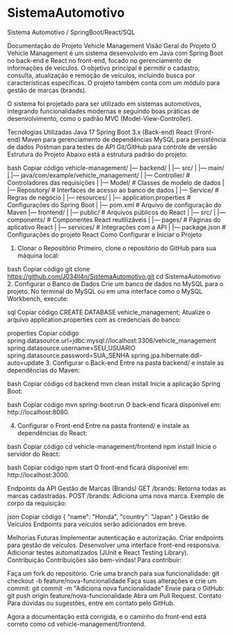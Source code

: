 # SistemaAutomotivo
Sistema Automotivo / SpringBoot/React/SQL 

Documentação do Projeto Vehicle Management
Visão Geral do Projeto
O Vehicle Management é um sistema desenvolvido em Java com Spring Boot no back-end e React no front-end, focado no gerenciamento de informações de veículos. O objetivo principal é permitir o cadastro, consulta, atualização e remoção de veículos, incluindo busca por características específicas. O projeto também conta com um módulo para gestão de marcas (brands).

O sistema foi projetado para ser utilizado em sistemas automotivos, integrando funcionalidades modernas e seguindo boas práticas de desenvolvimento, como o padrão MVC (Model-View-Controller).

Tecnologias Utilizadas
Java 17
Spring Boot 3.x (Back-end)
React (Front-end)
Maven para gerenciamento de dependências
MySQL para persistência de dados
Postman para testes de API
Git/GitHub para controle de versão
Estrutura do Projeto
Abaixo está a estrutura padrão do projeto:

bash
Copiar código
vehicle-management/
|— backend/
|   |— src/
|       |— main/
|           |— java/com/example/vehicle_management/
|               |— Controller/  # Controladores das requisições
|               |— Model/        # Classes de modelo de dados
|               |— Repository/   # Interfaces de acesso ao banco de dados
|               |— Service/      # Regras de negócio
|           |— resources/
|               |— application.properties  # Configurações do Spring Boot
|   |— pom.xml  # Arquivo de configuração do Maven
|— frontend/
|   |— public/   # Arquivos públicos do React
|   |— src/
|       |— components/ # Componentes React reutilizáveis
|       |— pages/      # Páginas do aplicativo React
|       |— services/   # Integrações com a API
|   |— package.json    # Configurações do projeto React
Como Configurar e Iniciar o Projeto
1. Clonar o Repositório
Primeiro, clone o repositório do GitHub para sua máquina local:

bash
Copiar código
git clone https://github.com/J034ll4n/SistemaAutomotivo.git
cd SistemaAutomotivo
2. Configurar o Banco de Dados
Crie um banco de dados no MySQL para o projeto. No terminal do MySQL ou em uma interface como o MySQL Workbench, execute:

sql
Copiar código
CREATE DATABASE vehicle_management;
Atualize o arquivo application.properties com as credenciais do banco:

properties
Copiar código
spring.datasource.url=jdbc:mysql://localhost:3306/vehicle_management
spring.datasource.username=SEU_USUARIO
spring.datasource.password=SUA_SENHA
spring.jpa.hibernate.ddl-auto=update
3. Configurar o Back-end
Entre na pasta backend/ e instale as dependências do Maven:

bash
Copiar código
cd backend
mvn clean install
Inicie a aplicação Spring Boot:

bash
Copiar código
mvn spring-boot:run
O back-end ficará disponível em: http://localhost:8080.

4. Configurar o Front-end
Entre na pasta frontend/ e instale as dependências do React:

bash
Copiar código
cd vehicle-management/frontend
npm install
Inicie o servidor do React:

bash
Copiar código
npm start
O front-end ficará disponível em: http://localhost:3000.

Endpoints da API
Gestão de Marcas (Brands)
GET /brands: Retorna todas as marcas cadastradas.
POST /brands: Adiciona uma nova marca.
Exemplo de corpo da requisição:

json
Copiar código
{
    "name": "Honda",
    "country": "Japan"
}
Gestão de Veículos
Endpoints para veículos serão adicionados em breve.

Melhorias Futuras
Implementar autenticação e autorização.
Criar endpoints para gestão de veículos.
Desenvolver uma interface front-end responsiva.
Adicionar testes automatizados (JUnit e React Testing Library).
Contribuição
Contribuições são bem-vindas! Para contribuir:

Faça um fork do repositório.
Crie uma branch para sua funcionalidade: git checkout -b feature/nova-funcionalidade
Faça suas alterações e crie um commit: git commit -m "Adiciona nova funcionalidade"
Envie para o GitHub: git push origin feature/nova-funcionalidade
Abra um Pull Request.
Contato
Para dúvidas ou sugestões, entre em contato pelo GitHub.

Agora a documentação está corrigida, e o caminho do front-end está correto como cd vehicle-management/frontend.
